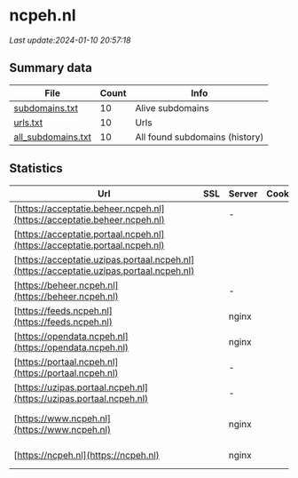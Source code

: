 # ncpeh.nl
*Last update:2024-01-10 20:57:18*
## Summary data
| File       | Count | Info |
|------------|-------|------|
|[subdomains.txt](/data/ncpeh/subdomains.txt)|10|Alive subdomains|
|[urls.txt](/data/ncpeh/urls.txt)|10|Urls|
|[all_subdomains.txt](/data/ncpeh/all_subdomains.txt)|10|All found subdomains (history)|
## Statistics
| Url | SSL | Server | Cookie | HSTS | CSP | XFO | XXP | RP | Tech |
|------------|-------|------|------|------|------|------|------|------|------|
|[https://acceptatie.beheer.ncpeh.nl](https://acceptatie.beheer.ncpeh.nl)| |-| |:white_check_mark: |:white_check_mark: |:white_check_mark: |:white_check_mark: |HSTS|
|[https://acceptatie.portaal.ncpeh.nl](https://acceptatie.portaal.ncpeh.nl)| | | | | | | |:white_check_mark: |HSTS|
|[https://acceptatie.uzipas.portaal.ncpeh.nl](https://acceptatie.uzipas.portaal.ncpeh.nl)| | | | | | | |:white_check_mark: |HSTS|
|[https://beheer.ncpeh.nl](https://beheer.ncpeh.nl)| |-| |:white_check_mark: |:white_check_mark: |:white_check_mark: |:white_check_mark: |HSTS|
|[https://feeds.ncpeh.nl](https://feeds.ncpeh.nl)| |nginx| |:white_check_mark: | |:white_check_mark: |:white_check_mark: |:white_check_mark: |HSTS Nginx|
|[https://opendata.ncpeh.nl](https://opendata.ncpeh.nl)| |nginx| |:white_check_mark: | |:white_check_mark: |:white_check_mark: |:white_check_mark: |HSTS Nginx|
|[https://portaal.ncpeh.nl](https://portaal.ncpeh.nl)| |-| |:white_check_mark: |:warning: |:white_check_mark: |:white_check_mark: |:white_check_mark: |HSTS|
|[https://uzipas.portaal.ncpeh.nl](https://uzipas.portaal.ncpeh.nl)| |-| |:white_check_mark: |:warning: |:white_check_mark: |:white_check_mark: |:white_check_mark: |HSTS|
|[https://www.ncpeh.nl](https://www.ncpeh.nl)| |nginx| |:white_check_mark: |:warning: |:white_check_mark: |:white_check_mark: |:white_check_mark: |Bloomreach HSTS Ngin...|
|[https://ncpeh.nl](https://ncpeh.nl)| |nginx| |:white_check_mark: |:warning: |:white_check_mark: |:white_check_mark: |:white_check_mark: |HSTS Nginx|